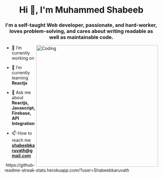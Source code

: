 <h1 align="center">Hi 👋, I'm Muhammed Shabeeb</h1>
<h3 align="center">I'm a self-taught Web developer, passionate, and hard-worker, loves problem-solving, and cares about writing readable as well as maintainable code.</h3>
<img align="right" alt="Coding" width="400" src="https://cdn.dribbble.com/users/1162077/screenshots/5403918/focus-animation.gif">


- 🔭 I’m currently working on 

- 🌱 I’m currently learning **Reactjs**

- 💬 Ask me about **Reactjs, Javascript,Firebase, API Integration**

- 📫 How to reach me **shabeebkaruvath@gmail.com**
 

 
 <img src="https://komarev.com/ghpvc/?username=Shabeebkaruvath&style=flat-square&color=blue" alt=""/> 
https://github-readme-streak-stats.herokuapp.com/?user=Shabeebkaruvath
